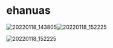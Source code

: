 # ehanuas

![20220118_143805](https://user-images.githubusercontent.com/95856293/149899315-9aef93c5-53e7-4962-ae86-c02feea2c2af.gif)![20220118_152225](https://user-images.githubusercontent.com/95856293/149899367-3fdf6c32-a36d-4d6f-be5e-8670f1edfca4.gif)

![20220118_152225](https://user-images.githubusercontent.com/95856293/149899701-ad7cc610-48a4-4956-818a-9a28402f81c8.gif)





